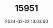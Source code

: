 ---
title: "15951"
category: "Panthera leo"
draft: false
date: 2024-02-22 13:03:50
languages:
  English: ["African Lion", "Lion"]
  Amharic: ["Ambessa"]
  Xhosa: ["iNgwenyama"]
  Portuguese: ["Leao"]
  Afrikaans: ["Leeu"]
  Spanish; Castilian: ["León"]
  French: ["Lion"]
  Chichewa; Chewa; Nyanja: ["Mkango"]
  Venda: ["Ndau"]
  Shona: ["Shumba"]
  Swahili: ["Simba"]
  Tswana: ["Tau"]
  Sotho, Southern: ["Tau"]
---